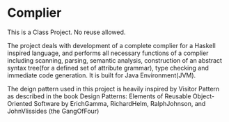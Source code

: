 # Complier
This is a Class Project. No reuse allowed.

The project deals with development of a complete complier for a Haskell inspired language, and performs all necessary functions 
of a complier including scanning, parsing, semantic analysis, construction of an abstract syntax tree(for a defined set of attribute grammar),
type checking and immediate code generation. It is built for Java Environment(JVM).

The deign pattern used in this project is heavily inspired by Visitor Pattern as described in the book 
Design Patterns: Elements of Reusable Object-Oriented Software by ErichGamma, RichardHelm, RalphJohnson, and JohnVlissides (the GangOfFour)
